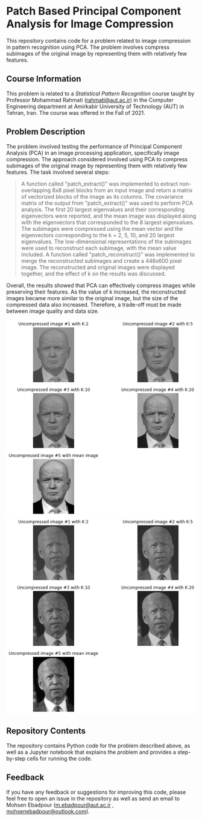 # Patch Based Principal Component Analysis for Image Compression
This repository contains code for a problem related to image compression in pattern recognition using PCA. The problem involves compress subimages of the original image by representing them with relatively few features.

## Course Information

This problem is related to a *Statistical Pattern Recognition* course taught by Professor Mohammad Rahmati (<rahmati@aut.ac.ir>) in the Computer Engineering department at Amirkabir University of Technology (AUT) in Tehran, Iran. The course was offered in the Fall of 2021.

## Problem Description

The problem involved testing the performance of Principal Component Analysis (PCA) in an image processing application, specifically image compression. The approach considered involved using PCA to compress subimages of the original image by representing them with relatively few features. The task involved several steps:
> A function called "patch_extract()" was implemented to extract non-overlapping 8x8 pixel blocks from an input image and return a matrix of vectorized blocks of the image as its columns.
> The covariance matrix of the output from "patch_extract()" was used to perform PCA analysis. The first 20 largest eigenvalues and their corresponding eigenvectors were reported, and the mean image was displayed along with the eigenvectors that corresponded to the 8 largest eigenvalues.
> The subimages were compressed using the mean vector and the eigenvectors corresponding to the k = 2, 5, 10, and 20 largest eigenvalues.
> The low-dimensional representations of the subimages were used to reconstruct each subimage, with the mean value included.
> A function called "patch_reconstruct()" was implemented to merge the reconstructed subimages and create a 448x600 pixel image. The reconstructed and original images were displayed together, and the effect of k on the results was discussed.

Overall, the results showed that PCA can effectively compress images while preserving their features. As the value of k increased, the reconstructed images became more similar to the original image, but the size of the compressed data also increased. Therefore, a trade-off must be made between image quality and data size.


![Output](/output.png)
![Output](/output-2.png)


## Repository Contents

The repository contains Python code for the problem described above, as well as a Jupyter notebook that explains the problem and provides a step-by-step cells for running the code.

## Feedback

If you have any feedback or suggestions for improving this code, please feel free to open an issue in the repository as well as send an email to Mohsen Ebadpour (<m.ebadpour@aut.ac.ir> , <mohsenebadpour@outlook.com>).

